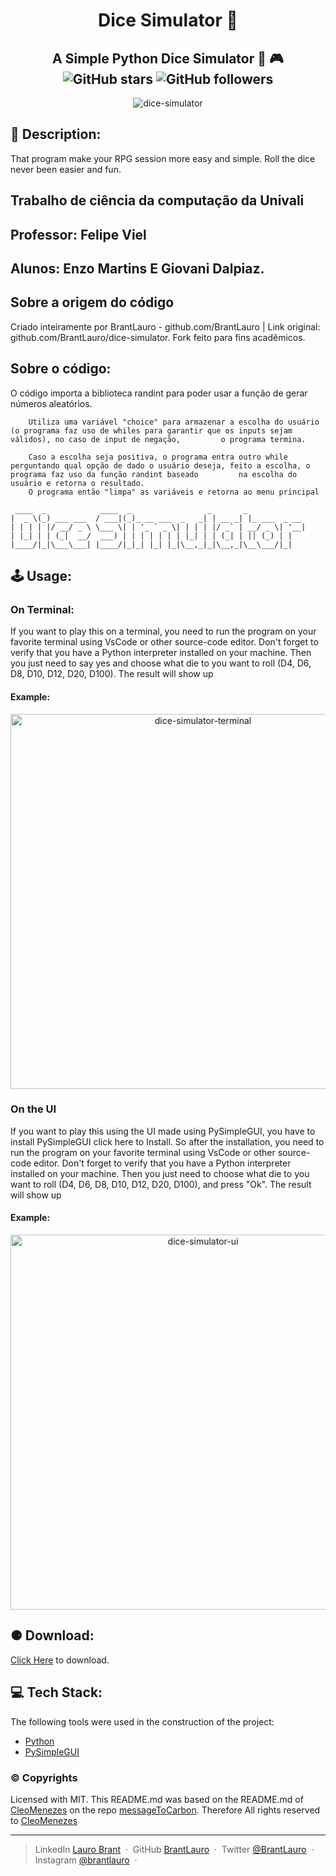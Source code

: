 <h1 align="center">Dice Simulator 🎲 </h1>

<h2 align="center" >
    A Simple Python Dice Simulator 🧩 🎮 <br>
    <img alt="GitHub stars" src="https://img.shields.io/github/stars/BrantLauro/dice-simulator?style=social">
    <img alt="GitHub followers" src="https://img.shields.io/github/followers/BrantLauro?label=Follow%20me%20%3A%29&style=social">
</h2>
<p align="center">
    <img alt="dice-simulator" src="https://user-images.githubusercontent.com/60024796/117060024-d4612280-acf6-11eb-9046-89f93396c60c.png">
</p>

## 💭 Description:

<p>
   That program make your RPG session more easy and simple. Roll the dice never been easier and fun.
</p>

<h2>Trabalho de ciência da computação da Univali </h2>
<h2>Professor: Felipe Viel
<h2>Alunos: Enzo Martins E Giovani Dalpiaz.</h2>
<h2>Sobre a origem do código</h2>
<p>
        Criado inteiramente por BrantLauro - github.com/BrantLauro | Link original: github.com/BrantLauro/dice-simulator.
        Fork feito para fins acadêmicos.
</p>
    
<h2>Sobre o código: </h2>
<p>
        O código importa a biblioteca randint para poder usar a função de gerar números aleatórios.

        Utiliza uma variável "choice" para armazenar a escolha do usuário (o programa faz uso de whiles para garantir que os inputs sejam válidos), no caso de input de negação,         o programa termina.

        Caso a escolha seja positiva, o programa entra outro while perguntando qual opção de dado o usuário deseja, feito a escolha, o programa faz uso da função randint baseado         na escolha do usuário e retorna o resultado. 
        O programa então "limpa" as variáveis e retorna ao menu principal
</p>


```
 ____  _            ____  _                 _       _             
|  _ \(_) ___ ___  / ___|(_)_ __ ___  _   _| | __ _| |_ ___  _ __ 
| | | | |/ __/ _ \ \___ \| | '_ ` _ \| | | | |/ _` | __/ _ \| '__|
| |_| | | (_|  __/  ___) | | | | | | | |_| | | (_| | || (_) | |   
|____/|_|\___\___| |____/|_|_| |_| |_|\__,_|_|\__,_|\__\___/|_|   

```

## 🕹️ Usage:

### On Terminal:

<p>
  If you want to play this on a terminal, you need to run the program on your favorite terminal using VsCode or other source-code editor. Don't forget to verify that you have a Python interpreter installed on your machine. Then you just need to say yes and choose what die to you want to roll (D4, D6, D8, D10, D12, D20, D100). The result will show up 
</p>

#### Example:

<p align = "center">
<img width="600" alt="dice-simulator-terminal" src="https://user-images.githubusercontent.com/60024796/117061849-10958280-acf9-11eb-8c2c-e95ecc1e8cca.png">
</p>

### On the UI
<p>
  If you want to play this using the UI made using PySimpleGUI, you have to install PySimpleGUI <a src="https://github.com/PySimpleGUI/PySimpleGUI">click here to Install</a>. So after the installation, you need to run the program on your favorite terminal using VsCode or other source-code editor. Don't forget to verify that you have a Python interpreter installed on your machine. Then you just need to choose what die to you want to roll (D4, D6, D8, D10, D12, D20, D100), and press "Ok". The result will show up 
 </p>

#### Example:
<p align= "center">
<img width="600" alt="dice-simulator-ui" src="https://user-images.githubusercontent.com/60024796/117062484-dbd5fb00-acf9-11eb-9daf-197e72a20bf2.png">
</p>

## ⚈ Download:

[Click Here](https://github.com/BrantLauro/dice-simulator/releases/) to download.

## 💻 Tech Stack:

The following tools were used in the construction of the project:
- [Python](https://www.python.org/)
- [PySimpleGUI](https://github.com/PySimpleGUI/PySimpleGUI)


### ©️ Copyrights

Licensed with MIT. This README.md was based on the README.md of [CleoMenezes](https://github.com/CleoMenezes) on the repo [messageToCarbon](https://github.com/CleoMenezes/messageToCarbon). Therefore All rights reserved to [CleoMenezes](https://github.com/CleoMenezes)

---

> LinkedIn [Lauro Brant](https://www.linkedin.com/in/lauro-brant-4858861b3/) &nbsp;&middot;&nbsp;
> GitHub [BrantLauro](https://github.com/BrantLauro) &nbsp;&middot;&nbsp;
> Twitter [@BrantLauro](https://twitter.com/BrantLauro) &nbsp;&middot;&nbsp;
> Instagram [@brantlauro](https://www.instagram.com/brantlauro/) &nbsp;&middot;&nbsp;
